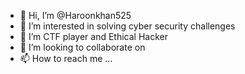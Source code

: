 - 👋 Hi, I’m @Haroonkhan525
- 👀 I’m interested in solving cyber security challenges
- 🌱 I’m CTF player and Ethical Hacker
- 💞️ I’m looking to collaborate on 
- 📫 How to reach me ...

<!---
Haroonkhan525/Haroonkhan525 is a ✨ special ✨ repository because its `README.md` (this file) appears on your GitHub profile.
You can click the Preview link to take a look at your changes.
--->
